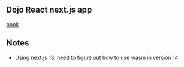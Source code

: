 ## Dojo React next.js app

[book](https://book.dojoengine.org/)

## Notes

-   Using next.js 13, need to figure out how to use wasm in version 14

